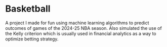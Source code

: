 # Basketball
A project I made for fun using machine learning algorithms to predict outcomes of games of the 2024-25 NBA season. Also simulated the use of the Kelly criterion which is usually used in financial analytics as a way to optimize betting strategy.
